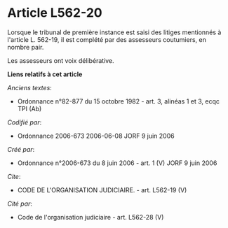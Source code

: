 # Article L562-20

Lorsque le tribunal de première instance est saisi des litiges mentionnés à l'article L. 562-19, il est complété par des
assesseurs coutumiers, en nombre pair. 

Les assesseurs ont voix délibérative.

**Liens relatifs à cet article**

_Anciens textes_:

  - Ordonnance n°82-877 du 15 octobre 1982 - art. 3, alinéas 1 et 3, ecqc TPI (Ab)

_Codifié par_:

  - Ordonnance 2006-673 2006-06-08 JORF 9 juin 2006

_Créé par_:

  - Ordonnance n°2006-673 du 8 juin 2006 - art. 1 (V) JORF 9 juin 2006

_Cite_:

  - CODE DE L'ORGANISATION JUDICIAIRE. - art. L562-19 (V)

_Cité par_:

  - Code de l'organisation judiciaire - art. L562-28 (V)

